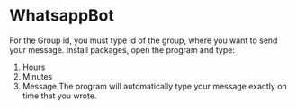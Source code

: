 # WhatsappBot
For the Group id, you must type id of the group, where you want to send your message.
Install packages, open the program and type:
1) Hours
2) Minutes
3) Message
The program will automatically type your message exactly on time that you wrote.
